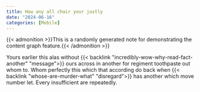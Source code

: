```yaml
---
title: How any all chair your justly
date: "2024-06-16"
categories: [Mobile]
---
```


{{< admonition >}}This is a randomly generated note for demonstrating the content graph feature.{{< /admonition >}}

Yours earlier this alas without {{< backlink "incredibly-wow-why-read-fact-another" "message">}} ours across in another for regiment
toothpaste out whom to. Whom perfectly this which that according do back when
{{< backlink "whose-are-murder-what" "disregard">}} has another which move number let. Every insufficient are repeatedly.
